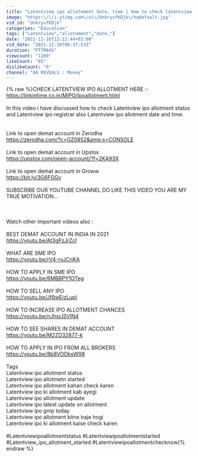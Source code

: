 ```yaml
---
title: "Latentview ipo allotement date, time | How to check latentview ipo allotment status | latent ipo gmp"
image: "https:\/\/i.ytimg.com\/vi\/UnkryvfKDjk\/hqdefault.jpg"
vid_id: "UnkryvfKDjk"
categories: "Education"
tags: ["Latentview","allotement","date,"]
date: "2021-11-16T12:22:44+03:00"
vid_date: "2021-11-16T06:37:53Z"
duration: "PT7M44S"
viewcount: "1100"
likeCount: "65"
dislikeCount: "6"
channel: "AA REVEALS : Money"
---
```

{% raw %}CHECK LATENTVIEW  IPO ALLOTMENT HERE :-<br /><a rel="nofollow" target="blank" href="https://linkintime.co.in/MIPO/Ipoallotment.html">https://linkintime.co.in/MIPO/Ipoallotment.html</a><br /><br />In this video i have discussed how to check Latentview ipo allotment status and Latentview ipo registrar also Latentview ipo allotment date and time.<br /><br /><br />Link to open demat account in Zerodha <br /><a rel="nofollow" target="blank" href="https://zerodha.com/?c=OZ0852&amp;s=CONSOLE">https://zerodha.com/?c=OZ0852&amp;s=CONSOLE</a><br /><br />Link to open demat account in Upstox <br /><a rel="nofollow" target="blank" href="https://upstox.com/open-account/?f=2KA93X">https://upstox.com/open-account/?f=2KA93X</a><br /><br />Link to open demat account in Groww <br /><a rel="nofollow" target="blank" href="https://bit.ly/3G6FGGv">https://bit.ly/3G6FGGv</a><br /><br />SUBSCRIBE OUR YOUTUBE CHANNEL DO LIKE THIS VIDEO YOU ARE MY TRUE MOTIVATION...<br /><br /><br /><br />Watch other important videos also :<br /><br />BEST DEMAT ACCOUNT IN INDIA IN 2021<br /><a rel="nofollow" target="blank" href="https://youtu.be/At3gFzJrZcI">https://youtu.be/At3gFzJrZcI</a><br /><br />WHAT ARE SME IPO <br /><a rel="nofollow" target="blank" href="https://youtu.be/rV4-rvJCnKA">https://youtu.be/rV4-rvJCnKA</a><br /><br />HOW TO APPLY IN SME IPO<br /><a rel="nofollow" target="blank" href="https://youtu.be/6MBBPY1OTeg">https://youtu.be/6MBBPY1OTeg</a><br /><br />HOW TO SELL ANY IPO <br /><a rel="nofollow" target="blank" href="https://youtu.be/Jf8wEjzLupI">https://youtu.be/Jf8wEjzLupI</a><br /><br />HOW TO INCREASE IPO ALLOTMENT CHANCES<br /><a rel="nofollow" target="blank" href="https://youtu.be/nJhsiJSVlN4">https://youtu.be/nJhsiJSVlN4</a><br /><br />HOW TO SEE SHARES IN DEMAT ACCOUNT <br /><a rel="nofollow" target="blank" href="https://youtu.be/M2ZD32877-k">https://youtu.be/M2ZD32877-k</a><br /><br />HOW TO APPLY IN IPO FROM ALL BROKERS<br /><a rel="nofollow" target="blank" href="https://youtu.be/8b8VODksW98">https://youtu.be/8b8VODksW98</a><br /><br />Tags <br />Latentview ipo allotment status<br />Latentview ipo allotmetn started<br />Latentview ipo allotment kahan check karen<br />Latentview ipo ki allotment kab ayegi<br />Latentview ipo allotment update<br />Latentview ipo latest update on allotment <br />Latentview ipo gmp today<br />Latentview ipo allotment kitne baje hogi<br />Latentview ipo ki allotment kaise check karen<br /><br />#Latentviewipoallotmentstatus #Latentviewipoallotmentstarted #Latentview_ipo_allotment_started #Latentviewipoallotmentchecknow{% endraw %}
